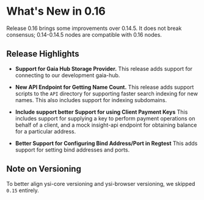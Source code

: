 What's New in 0.16
==================

Release 0.16 brings some improvements over 0.14.5.  It does not
break consensus; 0.14-0.14.5 nodes are compatible with 0.16 nodes.

Release Highlights
------------------

* **Support for Gaia Hub Storage Provider.** This release adds support for
connecting to our development gaia-hub.

* **New API Endpoint for Getting Name Count.** This release adds support scripts
to the `API` directory for supporting faster search indexing for new names. This
also includes support for indexing subdomains.

* **Include support better Support for using Client Payment Keys** This includes support
for supplying a key to perform payment operations on behalf of a client, and a mock insight-api
endpoint for obtaining balance for a particular address.

* **Better Support for Configuring Bind Address/Port in Regtest** This adds support for
setting bind addresses and ports.

Note on Versioning
------------------

To better align ysi-core versioning and ysi-browser versioning,
we skipped `0.15` entirely.

